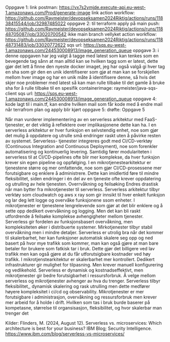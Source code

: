 Oppgave 1:
  link postman: https://vx7s2ymjde.execute-api.eu-west-1.amazonaws.com/Prod/generate-image
  link action workflow: https://github.com/Raymeister/devopseksamen2024Riktig/actions/runs/11838415544/job/32987485022
oppgave 2:
  til terraform apply på main push: https://github.com/Raymeister/devopseksamen2024Riktig/actions/runs/11848705087/job/33020700542
  ikke main branch vellyket action workflow: https://github.com/Raymeister/devopseksamen2024Riktig/actions/runs/11848731483/job/33020772622
  sqs url: https://sqs.eu-west-1.amazonaws.com/244530008913/image_generation_queue
oppgave 3:
  i denne oppgaven har jeg valgt å tagge med latest som kan tenkes som en bevegende tag sånn at man alltid kan se hvilken tagg som er latest, dette gjør det lett å finne den nyeste docker imaget, jeg har også valgå gi hver tag en sha som gir 
  den en unik identifiserer som gjø at man kan se forskjellen mellom hver image og har en unik måte å identifisere denne, så hvis det skjer noe problemer med latest så kan man rulle tilbake til det gamle å bruke sha for å rulle tilbake til 
  en spesifik
  containerimage: raymeister/java-sqs-client      sqs url: https://sqs.eu-west-1.amazonaws.com/244530008913/image_generation_queue
oppgave 4:
 kode lagt til i main.tf, kan endre hvilken mail som får kode med å endre mail når terrafrom plan og apply blir kjørt
oppgave 5:
  drøfte: 
Oppgave 5

  Når man vurderer implementering av en serverless arkitektur med FaaS-tjenester, er det viktig å reflektere     over implikasjonene dette kan ha. I en serverless arkitektur er hver funksjon en selvstendig enhet, noe som    gjør det mulig å oppdatere og utrulle små endringer raskt uten å påvirke resten av systemet. Serverless- 
  tjenester integreres godt med CI/CD-verktøy (Continuous Integration and Continuous Deployment), noe som 
  forenkler automatisering og kontinuerlig levering.
  Samtidig fører modulariteten i serverless til at CI/CD-pipelines ofte blir mer komplekse, da hver funksjon 
  krever sin egen pipeline og oppfølging. I en mikrotjenestearkitektur er tjenestene større og mer omfattende, 
  noe som gjør CI/CD-prosessene mer forutsigbare og enklere å administrere. Dette kan imidlertid føre til 
  mindre fleksibilitet, siden endringer i én del av en tjeneste ofte krever oppdatering og utrulling av hele 
  tjenesten. 
  Overrvåkning og feilsøking
  Endres drastisk når man bytter fra mikrotjenester til serverless. Serverless arkitektur tilbyr verktøy som 
  cloudwatch og aws x ray som gir innsikt til hver enkelt funksjon og lar deg lett logge og overvåke 
  funksjonene ssom enheter. I mikrotjenester er tjenestene lengrelevende som gjør at det blir enklere og å 
  sette opp dedikert overvåkning og logging. Men det kan bli raskt utfordrende å feilsøke komplekse 
  avhengigheter mellom tjenester. Serverless gir fordelen av funksjonsbasert overvåkning, men kompleksiteten 
  øker i distribuerte systemer. Mirkotjenester tilbyr stabil overvåkning men i mindre detaljer.
  Serverless er utrolig bra når det kommer til skalerbarhet, her kan funksjoner automatisk skalere seg opp og 
  ned basert på hvor mye trafikk som kommer, man kan også gjøre at man bare betaler for brukere som fatkisk 
  tar i bruk. Dette gjør det billigere ved lav trafikk men kan også gjøre at du får utforutsigbare kostnader 
  ved høy trafikk. I mikrotjenstearkitektur er skalerbarhet mer kontrollert. Dedikert infrastrukturer gir 
  mulighet for tilpasning. Men krever manuell konfigurering og vedlikehold. Serverless er dynamisk og 
  kostnadseffektivt, men mikrotjenester gir bedre forutsigbarhet i ressursforbruk.
  Å velge mellom serverless og mikrotjenester avhenger av hva du trenger. Serverless tilbyr fleksibilitet,, 
  dynamisk skalering og rask utrulling men dette medfører høyere kompleksitet i ci/cd og observability. 
  Mikrotjenester er mer forutsigbare i administrasjon, overvåkning og ressursforbruk men krever mer arbeid for 
  å holde i drift. Hvilken som tas i bruk burde baserer på kompetasne, størrelse til organsisasjon, 
  fleksibilitet, og hvor skalerbar man trenger det

  Kilder: Flinders, M. (2024, August 12). Serverless vs. microservices: Which architecture is best for your 
  business? IBM Blog; Security Intelligence. https://www.ibm.com/blog/serverless-vs-microservices/


